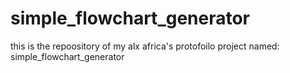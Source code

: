 # simple_flowchart_generator
this is the repoository of my alx africa's protofoilo project named: simple_flowchart_generator
